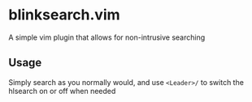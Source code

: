 # blinksearch.vim

A simple vim plugin that allows for non-intrusive searching

## Usage
Simply search as you normally would, and use `<Leader>/` to switch the hlsearch on or off when needed
